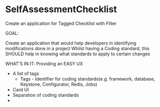 # SelfAssessmentChecklist
Create an application for Tagged Checklist with Filter

GOAL:

Create an application that would help developers in identifying modifications done in a project
Whilst having a Coding standard, this SHOULD help in knowing what standards to apply to certain changes

WHAT'S IN IT:
Providing an EASY UX
 - A list of tags
    - Tags - Identifier for coding standards(e.g. framework, database, Keystone, Configurator, Redis, Jobs)
 - Card UI
  - Separation of coding standards
 -
